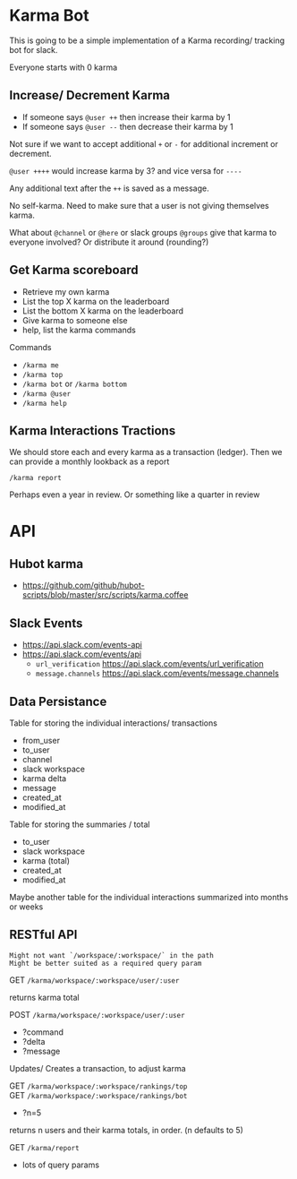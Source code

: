 # Karma Bot

This is going to be a simple implementation of a Karma recording/ tracking  
bot for slack.

Everyone starts with 0 karma

## Increase/ Decrement Karma

* If someone says `@user ++` then increase their karma by 1
* If someone says `@user --` then decrease their karma by 1

Not sure if we want to accept additional `+` or `-`
for additional increment or decrement.  

`@user ++++` would increase karma by 3? and vice versa for `----`

Any additional text after the `++` is saved as a message.

No self-karma. Need to make sure that a user is not giving themselves karma.

What about `@channel` or `@here` or slack groups `@groups`
give that karma to everyone involved? Or distribute it around (rounding?)

## Get Karma scoreboard

* Retrieve my own karma
* List the top X karma on the leaderboard
* List the bottom X karma on the leaderboard
* Give karma to someone else
* help, list the karma commands

Commands

* `/karma me`
* `/karma top`
* `/karma bot` or `/karma bottom`
* `/karma @user`
* `/karma help`

## Karma Interactions Tractions

We should store each and every karma as a transaction (ledger). Then we can provide a monthly lookback as a report

`/karma report`

Perhaps even a year in review. Or something like a quarter in review

# API

## Hubot karma

* https://github.com/github/hubot-scripts/blob/master/src/scripts/karma.coffee

## Slack Events

* https://api.slack.com/events-api
* https://api.slack.com/events/api
  * `url_verification` https://api.slack.com/events/url_verification
  * `message.channels` https://api.slack.com/events/message.channels

## Data Persistance

Table for storing the individual interactions/ transactions

* from_user
* to_user
* channel
* slack workspace
* karma delta
* message
* created_at
* modified_at

Table for storing the summaries / total

* to_user
* slack workspace
* karma (total)
* created_at
* modified_at

Maybe another table for the individual interactions summarized into months or weeks

## RESTful API

```
Might not want `/workspace/:workspace/` in the path
Might be better suited as a required query param
```

GET `/karma/workspace/:workspace/user/:user`

returns karma total

POST `/karma/workspace/:workspace/user/:user`  

* ?command
* ?delta
* ?message

Updates/ Creates a transaction, to adjust karma

GET `/karma/workspace/:workspace/rankings/top`  
GET `/karma/workspace/:workspace/rankings/bot`  

* ?n=5

returns n users and their karma totals, in order.
(n defaults to 5)

GET `/karma/report`

* lots of query params
